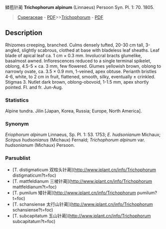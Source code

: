 鳞苞针蔺 **Trichophorum alpinum** (Linnaeus) Persoon Syn. Pl. 1: 70. 1805.

> [Cyperaceae](http://www.iplant.cn/info/Cyperaceae?t=foc) - [PDF](http://www.iplant.cn/foc/pdf/Cyperaceae.pdf)>>[Trichophorum](http://www.iplant.cn/info/Trichophorum?t=foc) - [PDF](http://www.iplant.cn/foc/pdf/Trichophorum.pdf)

## Description

Rhizomes creeping, branched. Culms densely tufted, 20-30 cm tall, 3-angled, slightly scabrous, clothed at base with bladeless leaf sheaths. Leaf blade of apical leaf ca. 1 cm × 0.3 mm. Involucral bracts glumelike, basalmost awned. Inflorescences reduced to a single terminal spikelet, oblong, 4.5-5 × ca. 3 mm, few flowered. Glumes yellowish brown, oblong to narrowly ovate, ca. 3.5 × 0.9 mm, 1-veined, apex obtuse. Perianth bristles 4-6, white, to 2 cm in fruit, flattened, smooth, silky, eventually ± crinkled. Stigmas 3. Nutlet dark brown, oblong-obovoid, 1-1.5 mm, apex shortly pointed. Fl. and fr. Jun-Aug.

### Statistics
Alpine tundra. Jilin [Japan, Korea, Russia; Europe, North America].

### Synonym
*Eriophorum alpinum* Linnaeus, Sp. Pl. 1: 53. 1753; *E. hudsonianum* Michaux; *Scirpus hudsonianus* (Michaux) Fernald; *Trichophorum alpinum* var. *hudsonianum* (Michaux) Persoon.



### Parsublist

* [T.  distigmaticum  双柱头针蔺](http://www.iplant.cn/info/Trichophorum distigmaticum?t=foc)
* [T.  mattfeldianum  三棱针蔺](http://www.iplant.cn/info/Trichophorum mattfeldianum?t=foc)
* [T.  pumilum  矮针蔺](http://www.iplant.cn/info/Trichophorum pumilum?t=foc)
* [T.  schansiense  太行山针蔺](http://www.iplant.cn/info/Trichophorum schansiense?t=foc)
* [T.  subcapitatum  玉山针蔺](http://www.iplant.cn/info/Trichophorum subcapitatum?t=foc)
